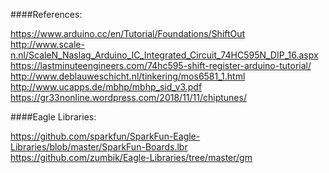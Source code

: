 ####References:

https://www.arduino.cc/en/Tutorial/Foundations/ShiftOut  
http://www.scale-n.nl/ScaleN_Naslag_Arduino_IC_Integrated_Circuit_74HC595N_DIP_16.aspx  
https://lastminuteengineers.com/74hc595-shift-register-arduino-tutorial/  
http://www.deblauweschicht.nl/tinkering/mos6581_1.html  
http://www.ucapps.de/mbhp/mbhp_sid_v3.pdf  
https://gr33nonline.wordpress.com/2018/11/11/chiptunes/  

####Eagle Libraries:

https://github.com/sparkfun/SparkFun-Eagle-Libraries/blob/master/SparkFun-Boards.lbr  
https://github.com/zumbik/Eagle-Libraries/tree/master/gm

 

